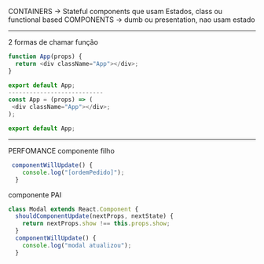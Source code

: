 CONTAINERS -> Stateful components que usam Estados, class ou functional based
COMPONENTS -> dumb ou presentation, nao usam estado

---

2 formas de chamar função

```javascript
function App(props) {
  return <div className="App"></div>;
}

export default App;
---------------------------
const App = (props) => (
 <div className="App"></div>;
);

export default App;
```

---

PERFOMANCE
componente filho

```javascript
 componentWillUpdate() {
    console.log("[ordemPedido]");
  }
```

componente PAI

```javascript
class Modal extends React.Component {
  shouldComponentUpdate(nextProps, nextState) {
    return nextProps.show !== this.props.show;
  }
  componentWillUpdate() {
    console.log("modal atualizou");
  }

```
